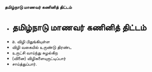**தமிழ்நாடு மாணவர் கணினித் திட்டம்**
- # தமிழ்நாடு மாணவர் கணினித் திட்டம்
- a. விழி பிதுங்கியுள்ள
- விழி வகையில் உருண்டு திரண்ட
- உருட்சி வாய்ந்து சுழல்கிற
- (வினை) விழிகளையுருட்டிப்பார்
- சாய்த்துப்பார்.

